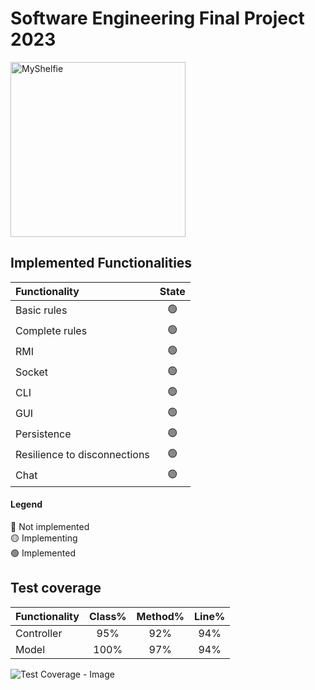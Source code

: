 # Software Engineering Final Project 2023
<img src="https://cf.geekdo-images.com/kWW4D9SJKH6lCRi5b50kOw__itemrep/img/FWKd_m2MR5w8BhmicyR5yFNWx3U=/fit-in/246x300/filters:strip_icc()/pic6951487.png" width=280px height=280px alt="MyShelfie">

## Implemented Functionalities
| Functionality                | State |
|:-----------------------------|:-----:|
| Basic rules                  |  🟢   |
| Complete rules               |  🟢   |
| RMI                          |  🟢   |
| Socket                       |  🟢   |
| CLI                          |  🟢   |
| GUI                          |  🟢   |
| Persistence                  |  🟢   |
| Resilience to disconnections |  🟢   |
| Chat                         |  🟢   |

#### Legend
🔴 Not implemented<br>
🟡 Implementing<br>
🟢 Implemented<br>

## Test coverage
| Functionality | Class% | Method% | Line% |
|---------------|:------:|:-------:|:-----:|
| Controller    |  95%   |   92%   |  94%  |
| Model         |  100%  |   97%   |  94%  |

![Test Coverage - Image](https://github.com/marccoallanda/IS23AM15/blob/main/deliverables/coverage.png)
